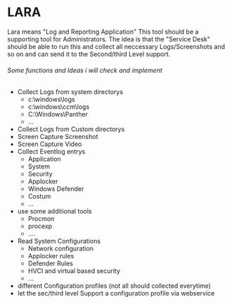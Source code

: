 # LARA

Lara means "Log and Reporting Application"
This tool should be a supporting tool for Administrators.
The idea is that the "Service Desk" should be able to run this and collect all neccessary Logs/Screenshots and so on and can send it to the Second/third Level support.

###### Some functions and Ideas i will check and implement
- Collect Logs from system directorys 
    - c:\windows\logs
    - c:\windows\ccm\logs 
    - C:\Windows\Panther
    - ...
- Collect Logs from Custom directorys
- Screen Capture Screenshot
- Screen Capture Video
- Collect Eventlog entrys
    - Application
    - System
    - Security
    - Applocker
    - Windows Defender
    - Costum
    - ...
- use some additional tools
    - Procmon
    - procexp
    - ....
- Read System Configurations
    - Network configuration
    - Applocker rules
    - Defender Rules
    - HVCI and virtual based security
    - ...
- different Configuration profiles (not all should collected everytime)
- let the sec/third level Support a configuration profile via webservice 